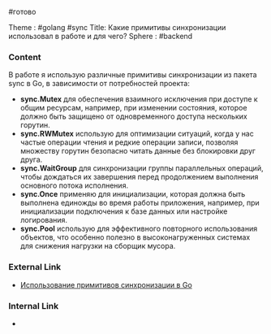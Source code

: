 #готово 

Theme : #golang  #sync
Title: Какие примитивы синхронизации использовал в работе и для чего?
Sphere : #backend 

### Content

В работе я использую различные примитивы синхронизации из пакета sync в Go, в зависимости от потребностей проекта:
- **sync.Mutex** для обеспечения взаимного исключения при доступе к общим ресурсам, например, при изменении состояния, которое должно быть защищено от одновременного доступа нескольких горутин.
- **sync.RWMutex** использую для оптимизации ситуаций, когда у нас частые операции чтения и редкие операции записи, позволяя множеству горутин безопасно читать данные без блокировки друг друга.
- **sync.WaitGroup** для синхронизации группы параллельных операций, чтобы дождаться их завершения перед продолжением выполнения основного потока исполнения.
- **sync.Once** применяю для инициализации, которая должна быть выполнена единожды во время работы приложения, например, при инициализации подключения к базе данных или настройке логирования.
- **sync.Pool** использую для эффективного повторного использования объектов, что особенно полезно в высоконагруженных системах для снижения нагрузки на сборщик мусора.


### External Link

- [Использование примитивов синхронизации в Go](https://blog.golang.org/sync-primitives)

### Internal Link

- 